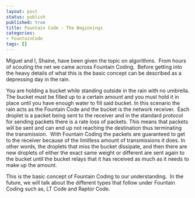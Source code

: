 ```yaml
---
layout: post
status: publish
published: true
title: Fountain Code - The Beginnings
categories:
- FountainCode
tags: []
---
```

Miguel and I, Shaine, have been given the topic on algorithms.  From
hours of scouting the net we came across Fountain Coding.  Before
getting into the heavy details of what this is the basic concept can be
described as a depressing day in the rain.

You are holding a bucket while standing outside in the rain with no
umbrella. The bucket must be filled up to a certain amount and you must
hold it in place until you have enough water to fill said bucket. In
this scenario the rain acts as the Fountain Code and the bucket is the
network receiver.  Each droplet is a packet being sent to the receiver
and in the standard protocol for sending packets there is a rate loss of
packets. This means that packets will be sent and can end up not
reaching the destination thus terminating the transmission.  With
Fountain Coding the packets are guaranteed to get to the receiver
because of the limitless amount of transmissions it does. In other
words, the droplets that miss the bucket dissipate, and then there are
new droplets of either the exact same weight or different are sent again
to the bucket until the bucket relays that it has received as much as it
needs to make up the amount.

This is the basic concept of Fountain Coding to our understanding.  In
the future, we will talk about the different types that follow under
Fountain Coding such as, LT Code and Raptor Code.
